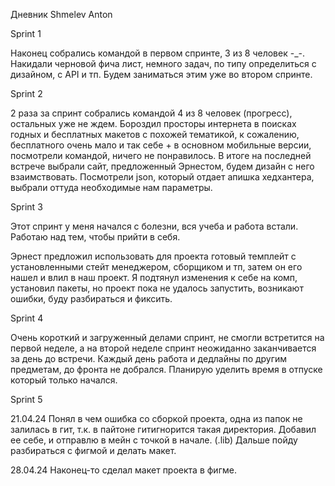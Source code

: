 Дневник Shmelev Anton

Sprint 1

Наконец собрались командой в первом спринте, 3 из 8 человек -_-. 
Накидали черновой фича лист, немного задач, по типу определиться с дизайном, с API и тп. 
Будем заниматься этим уже во втором спринте.

Sprint 2

2 раза за спринт собрались командой 4 из 8 человек (прогресс), остальных уже не ждем.
Бороздил просторы интернета в поисках годных и бесплатных макетов с похожей тематикой, к сожалению, бесплатного очень мало и так себе + в основном мобильные версии, посмотрели командой, ничего не понравилось.
В итоге на последней встрече выбрали сайт, предложенный Эрнестом, будем дизайн с него взаимствовать.
Посмотрели json, который отдает апишка хедхантера, выбрали оттуда необходимые нам параметры.

Sprint 3

Этот спринт у меня начался с болезни, вся учеба и работа встали. Работаю над тем, чтобы прийти в себя.

Эрнест предложил использовать для проекта готовый темплейт с установленными стейт менеджером, сборщиком и тп, затем он его нашел и влил в наш проект. Я подтянул изменения к себе на комп, установил пакеты, но проект пока не удалось запустить, возникают ошибки, буду разбираться и фиксить.

Sprint 4

Очень короткий и загруженный делами спринт, не смогли встретится на первой неделе, а на второй неделе спринт неожиданно заканчивается за день до встречи. Каждый день работа и дедлайны по другим предметам, до фронта не добрался. Планирую уделить время в отпуске который только начался.

Sprint 5

21.04.24 Понял в чем ошибка со сборкой проекта, одна из папок не залилась в гит, т.к. в пайтоне гитигнорится такая директория. Добавил ее себе, и отправлю в мейн с точкой в начале. (.lib) Дальше пойду разбираться с фигмой и делать макет.

28.04.24 Наконец-то сделал макет проекта в фигме.
